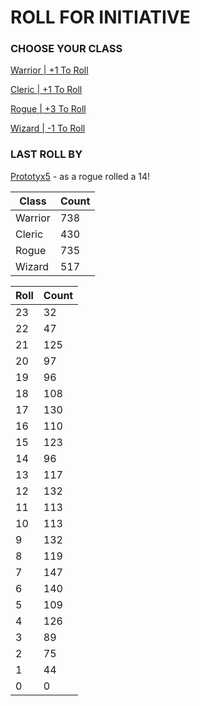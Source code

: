 # ROLL FOR INITIATIVE
### CHOOSE YOUR CLASS

[Warrior | +1 To Roll](https://github.com/benjaminsampica/benjaminsampica/issues/new?title=roll%7Cwarrior&body=Just+click+%27Create%27.)

[Cleric | +1 To Roll](https://github.com/benjaminsampica/benjaminsampica/issues/new?title=roll%7Ccleric&body=Just+click+%27Create%27.)

[Rogue | +3 To Roll](https://github.com/benjaminsampica/benjaminsampica/issues/new?title=roll%7Crogue&body=Just+click+%27Create%27.)

[Wizard | -1 To Roll](https://github.com/benjaminsampica/benjaminsampica/issues/new?title=roll%7Cwizard&body=Just+click+%27Create%27.)
### LAST ROLL BY
[Prototyx5](https://www.github.com/Prototyx5) - as a rogue rolled a 14!

|Class|Count|
|-|-|
|Warrior|738|
|Cleric|430|
|Rogue|735|
|Wizard|517|

|Roll|Count|
|-|-|
|23|32
|22|47
|21|125
|20|97
|19|96
|18|108
|17|130
|16|110
|15|123
|14|96
|13|117
|12|132
|11|113
|10|113
|9|132
|8|119
|7|147
|6|140
|5|109
|4|126
|3|89
|2|75
|1|44
|0|0
